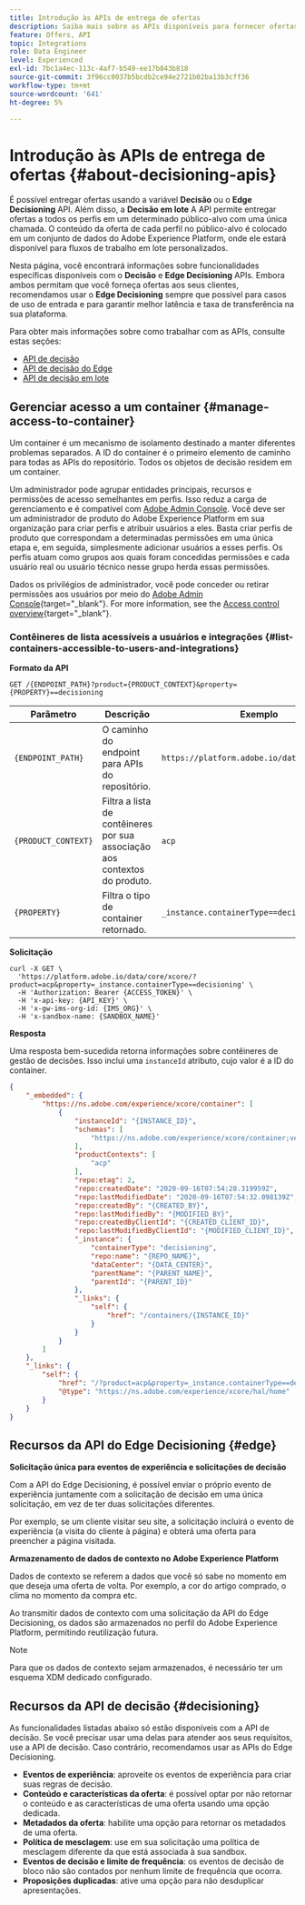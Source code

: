 ```yaml
---
title: Introdução às APIs de entrega de ofertas
description: Saiba mais sobre as APIs disponíveis para fornecer ofertas personalizadas.
feature: Offers, API
topic: Integrations
role: Data Engineer
level: Experienced
exl-id: 7bc1a4ec-113c-4af7-b549-ee17b843b818
source-git-commit: 3f96cc0037b5bcdb2ce94e2721b02ba13b3cff36
workflow-type: tm+mt
source-wordcount: '641'
ht-degree: 5%

---
```


# Introdução às APIs de entrega de ofertas {#about-decisioning-apis}

É possível entregar ofertas usando a variável **Decisão** ou o **Edge Decisioning** API. Além disso, a **Decisão em lote** A API permite entregar ofertas a todos os perfis em um determinado público-alvo com uma única chamada. O conteúdo da oferta de cada perfil no público-alvo é colocado em um conjunto de dados do Adobe Experience Platform, onde ele estará disponível para fluxos de trabalho em lote personalizados.

Nesta página, você encontrará informações sobre funcionalidades específicas disponíveis com o **Decisão** e **Edge Decisioning** APIs. Embora ambos permitam que você forneça ofertas aos seus clientes, recomendamos usar o **Edge Decisioning** sempre que possível para casos de uso de entrada e para garantir melhor latência e taxa de transferência na sua plataforma.


Para obter mais informações sobre como trabalhar com as APIs, consulte estas seções:
* [API de decisão](decisioning-api.md)
* [API de decisão do Edge](edge-decisioning-api.md)
* [API de decisão em lote](batch-decisioning-api.md)

## Gerenciar acesso a um container {#manage-access-to-container}

Um container é um mecanismo de isolamento destinado a manter diferentes problemas separados. A ID do container é o primeiro elemento de caminho para todas as APIs do repositório. Todos os objetos de decisão residem em um container.

Um administrador pode agrupar entidades principais, recursos e permissões de acesso semelhantes em perfis. Isso reduz a carga de gerenciamento e é compatível com [Adobe Admin Console](https://adminconsole.adobe.com/). Você deve ser um administrador de produto do Adobe Experience Platform em sua organização para criar perfis e atribuir usuários a eles. Basta criar perfis de produto que correspondam a determinadas permissões em uma única etapa e, em seguida, simplesmente adicionar usuários a esses perfis. Os perfis atuam como grupos aos quais foram concedidas permissões e cada usuário real ou usuário técnico nesse grupo herda essas permissões.

Dados os privilégios de administrador, você pode conceder ou retirar permissões aos usuários por meio do [Adobe Admin Console](https://adminconsole.adobe.com/){target="_blank"}. For more information, see the [Access control overview](https://experienceleague.adobe.com/docs/experience-platform/access-control/home.html?lang=pt-BR){target="_blank"}.

### Contêineres de lista acessíveis a usuários e integrações {#list-containers-accessible-to-users-and-integrations}

**Formato da API**

```http
GET /{ENDPOINT_PATH}?product={PRODUCT_CONTEXT}&property={PROPERTY}==decisioning
```

| Parâmetro | Descrição | Exemplo |
| --------- | ----------- | ------- |
| `{ENDPOINT_PATH}` | O caminho do endpoint para APIs do repositório. | `https://platform.adobe.io/data/core/xcore/` |
| `{PRODUCT_CONTEXT}` | Filtra a lista de contêineres por sua associação aos contextos do produto. | `acp` |
| `{PROPERTY}` | Filtra o tipo de container retornado. | `_instance.containerType==decisioning` |

**Solicitação**

```shell
curl -X GET \
  'https://platform.adobe.io/data/core/xcore/?product=acp&property=_instance.containerType==decisioning' \
  -H 'Authorization: Bearer {ACCESS_TOKEN}' \
  -H 'x-api-key: {API_KEY}' \
  -H 'x-gw-ims-org-id: {IMS_ORG}' \
  -H 'x-sandbox-name: {SANDBOX_NAME}'
```

**Resposta**

Uma resposta bem-sucedida retorna informações sobre contêineres de gestão de decisões. Isso inclui uma `instanceId` atributo, cujo valor é a ID do container.

```json
{
    "_embedded": {
        "https://ns.adobe.com/experience/xcore/container": [
            {
                "instanceId": "{INSTANCE_ID}",
                "schemas": [
                    "https://ns.adobe.com/experience/xcore/container;version=0.5"
                ],
                "productContexts": [
                    "acp"
                ],
                "repo:etag": 2,
                "repo:createdDate": "2020-09-16T07:54:28.319959Z",
                "repo:lastModifiedDate": "2020-09-16T07:54:32.098139Z",
                "repo:createdBy": "{CREATED_BY}",
                "repo:lastModifiedBy": "{MODIFIED_BY}",
                "repo:createdByClientId": "{CREATED_CLIENT_ID}",
                "repo:lastModifiedByClientId": "{MODIFIED_CLIENT_ID}",
                "_instance": {
                    "containerType": "decisioning",
                    "repo:name": "{REPO_NAME}",
                    "dataCenter": "{DATA_CENTER}",
                    "parentName": "{PARENT_NAME}",
                    "parentId": "{PARENT_ID}"
                },
                "_links": {
                    "self": {
                        "href": "/containers/{INSTANCE_ID}"
                    }
                }
            }
        ]
    },
    "_links": {
        "self": {
            "href": "/?product=acp&property=_instance.containerType==decisioning",
            "@type": "https://ns.adobe.com/experience/xcore/hal/home"
        }
    }
}
```

## Recursos da API do Edge Decisioning {#edge}

**Solicitação única para eventos de experiência e solicitações de decisão**

Com a API do Edge Decisioning, é possível enviar o próprio evento de experiência juntamente com a solicitação de decisão em uma única solicitação, em vez de ter duas solicitações diferentes.

Por exemplo, se um cliente visitar seu site, a solicitação incluirá o evento de experiência (a visita do cliente à página) e obterá uma oferta para preencher a página visitada.

**Armazenamento de dados de contexto no Adobe Experience Platform**

Dados de contexto se referem a dados que você só sabe no momento em que deseja uma oferta de volta. Por exemplo, a cor do artigo comprado, o clima no momento da compra etc.

Ao transmitir dados de contexto com uma solicitação da API do Edge Decisioning, os dados são armazenados no perfil do Adobe Experience Platform, permitindo reutilização futura.

>[!NOTE]
>
>Para que os dados de contexto sejam armazenados, é necessário ter um esquema XDM dedicado configurado.

## Recursos da API de decisão {#decisioning}

As funcionalidades listadas abaixo só estão disponíveis com a API de decisão. Se você precisar usar uma delas para atender aos seus requisitos, use a API de decisão. Caso contrário, recomendamos usar as APIs do Edge Decisioning.

* **Eventos de experiência**: aproveite os eventos de experiência para criar suas regras de decisão.
* **Conteúdo e características da oferta**: é possível optar por não retornar o conteúdo e as características de uma oferta usando uma opção dedicada.
* **Metadados da oferta**: habilite uma opção para retornar os metadados de uma oferta.
* **Política de mesclagem**: use em sua solicitação uma política de mesclagem diferente da que está associada à sua sandbox.
* **Eventos de decisão e limite de frequência**: os eventos de decisão de bloco não são contados por nenhum limite de frequência que ocorra.
* **Proposições duplicadas**: ative uma opção para não desduplicar apresentações.
